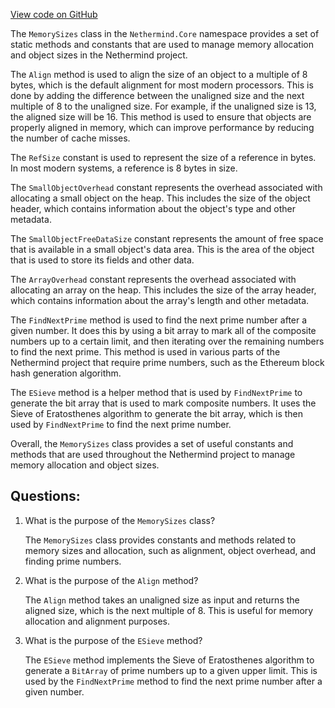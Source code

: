 [View code on GitHub](https://github.com/nethermindeth/nethermind/Nethermind.Core/MemorySizes.cs)

The `MemorySizes` class in the `Nethermind.Core` namespace provides a set of static methods and constants that are used to manage memory allocation and object sizes in the Nethermind project. 

The `Align` method is used to align the size of an object to a multiple of 8 bytes, which is the default alignment for most modern processors. This is done by adding the difference between the unaligned size and the next multiple of 8 to the unaligned size. For example, if the unaligned size is 13, the aligned size will be 16. This method is used to ensure that objects are properly aligned in memory, which can improve performance by reducing the number of cache misses.

The `RefSize` constant is used to represent the size of a reference in bytes. In most modern systems, a reference is 8 bytes in size.

The `SmallObjectOverhead` constant represents the overhead associated with allocating a small object on the heap. This includes the size of the object header, which contains information about the object's type and other metadata.

The `SmallObjectFreeDataSize` constant represents the amount of free space that is available in a small object's data area. This is the area of the object that is used to store its fields and other data.

The `ArrayOverhead` constant represents the overhead associated with allocating an array on the heap. This includes the size of the array header, which contains information about the array's length and other metadata.

The `FindNextPrime` method is used to find the next prime number after a given number. It does this by using a bit array to mark all of the composite numbers up to a certain limit, and then iterating over the remaining numbers to find the next prime. This method is used in various parts of the Nethermind project that require prime numbers, such as the Ethereum block hash generation algorithm.

The `ESieve` method is a helper method that is used by `FindNextPrime` to generate the bit array that is used to mark composite numbers. It uses the Sieve of Eratosthenes algorithm to generate the bit array, which is then used by `FindNextPrime` to find the next prime number.

Overall, the `MemorySizes` class provides a set of useful constants and methods that are used throughout the Nethermind project to manage memory allocation and object sizes.
## Questions: 
 1. What is the purpose of the `MemorySizes` class?
    
    The `MemorySizes` class provides constants and methods related to memory sizes and allocation, such as alignment, object overhead, and finding prime numbers.

2. What is the purpose of the `Align` method?
    
    The `Align` method takes an unaligned size as input and returns the aligned size, which is the next multiple of 8. This is useful for memory allocation and alignment purposes.

3. What is the purpose of the `ESieve` method?
    
    The `ESieve` method implements the Sieve of Eratosthenes algorithm to generate a `BitArray` of prime numbers up to a given upper limit. This is used by the `FindNextPrime` method to find the next prime number after a given number.